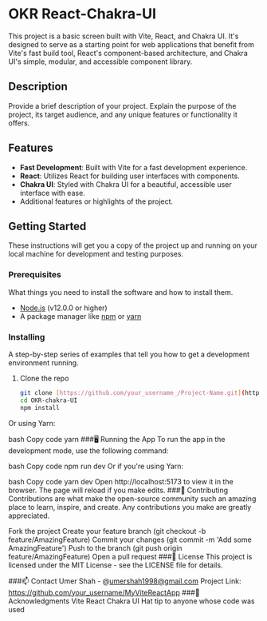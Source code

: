 # OKR React-Chakra-UI

This project is a basic screen built with Vite, React, and Chakra UI. It's designed to serve as a starting point for web applications that benefit from Vite's fast build tool, React's component-based architecture, and Chakra UI's simple, modular, and accessible component library.

## Description

Provide a brief description of your project. Explain the purpose of the project, its target audience, and any unique features or functionality it offers.

## Features

- **Fast Development**: Built with Vite for a fast development experience.
- **React**: Utilizes React for building user interfaces with components.
- **Chakra UI**: Styled with Chakra UI for a beautiful, accessible user interface with ease.
- Additional features or highlights of the project.

## Getting Started

These instructions will get you a copy of the project up and running on your local machine for development and testing purposes.

### Prerequisites

What things you need to install the software and how to install them.

- [Node.js](https://nodejs.org/en/) (v12.0.0 or higher)
- A package manager like [npm](https://www.npmjs.com/) or [yarn](https://yarnpkg.com/)

### Installing

A step-by-step series of examples that tell you how to get a development environment running.

1. Clone the repo
   ```sh
   git clone [https://github.com/your_username_/Project-Name.git](https://github.com/Umer-Shah-98/OKR-chakra-UI.git)
   cd OKR-chakra-UI
   npm install
Or using Yarn:

bash
Copy code
yarn
###🖥️ Running the App
To run the app in the development mode, use the following command:

bash
Copy code
npm run dev
Or if you're using Yarn:

bash
Copy code
yarn dev
Open http://localhost:5173 to view it in the browser. The page will reload if you make edits.
###🤝 Contributing
Contributions are what make the open-source community such an amazing place to learn, inspire, and create. Any contributions you make are greatly appreciated.

Fork the project
Create your feature branch (git checkout -b feature/AmazingFeature)
Commit your changes (git commit -m 'Add some AmazingFeature')
Push to the branch (git push origin feature/AmazingFeature)
Open a pull request
###📝 License
This project is licensed under the MIT License - see the LICENSE file for details.

###📫 Contact
Umer Shah - @umershah1998@gmail.com
Project Link: https://github.com/your_username/MyViteReactApp
###💖 Acknowledgments
Vite
React
Chakra UI
Hat tip to anyone whose code was used



